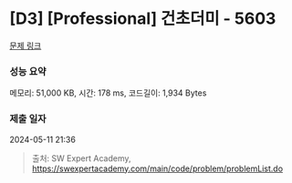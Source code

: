 # [D3] [Professional] 건초더미 - 5603 

[문제 링크](https://swexpertacademy.com/main/code/problem/problemDetail.do?contestProbId=AWXGEbd6cjMDFAUo) 

### 성능 요약

메모리: 51,000 KB, 시간: 178 ms, 코드길이: 1,934 Bytes

### 제출 일자

2024-05-11 21:36



> 출처: SW Expert Academy, https://swexpertacademy.com/main/code/problem/problemList.do